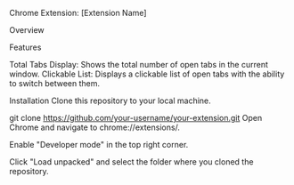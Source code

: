 Chrome Extension: [Extension Name]

Overview

Features

Total Tabs Display: Shows the total number of open tabs in the current window.
Clickable List: Displays a clickable list of open tabs with the ability to switch between them.

Installation
Clone this repository to your local machine.

git clone https://github.com/your-username/your-extension.git
Open Chrome and navigate to chrome://extensions/.

Enable "Developer mode" in the top right corner.

Click "Load unpacked" and select the folder where you cloned the repository.